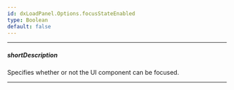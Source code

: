 ```yaml
---
id: dxLoadPanel.Options.focusStateEnabled
type: Boolean
default: false
---
```

---
##### shortDescription
Specifies whether or not the UI component can be focused.

---
